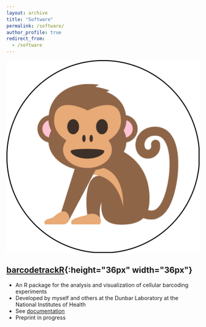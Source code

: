 ```yaml
---
layout: archive
title: "Software"
permalink: /software/
author_profile: true
redirect_from:
  - /software
---
```


![](/images/monkey.png)
## [barcodetrackR](http://d93espinoza.github.io/barcodetrackR){:height="36px" width="36px"}
* An R package for the analysis and visualization of cellular barcoding experiments
* Developed by myself and others at the Dunbar Laboratory at the National Institutes of Health
* See [documentation](http://d93espinoza.github.io/barcodetrackR)
* Preprint in progress

